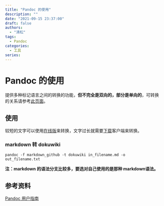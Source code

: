 ```yaml
---
title: "Pandoc 的使用"
description: ""
date: "2021-09-15 23:37:00"
draft: false
authors:
  - "清松"
tags:
  - Pandoc
categories:
  - 工具
series:
---
```



# Pandoc 的使用
提供多种标记语言之间的转换的功能，**但不完全是双向的，部分是单向的**，可转换的关系请参考[此页面](https://www.pandoc.org/index.html)。

## 使用
较短的文字可以使用[在线版](https://pandoc.org/try/)来转换，文字过长就需要[下载](https://www.pandoc.org/installing.html)客户端来转换。

### markdown 转 dokuwiki
```
pandoc -f markdown_github -t dokuwiki in_filename.md -o out_filename.txt
```
**注：markdown 的语法分支比较多，要选对自己使用的是那种 markdown语法。**

## 参考资料
[Pandoc 用户指南](https://www.pandoc.org/MANUAL.html)  
